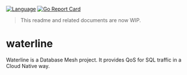 [![Language](https://img.shields.io/badge/Language-Go-blue.svg)](https://golang.org/)
[![Go Report Card](https://goreportcard.com/report/github.com/database-mesh/waterline)](https://goreportcard.com/report/github.com/database-mesh/waterline)

> This readme and related documents are now WIP. 

# waterline

Waterline is a Database Mesh project. It provides QoS for SQL traffic in a Cloud Native way.
